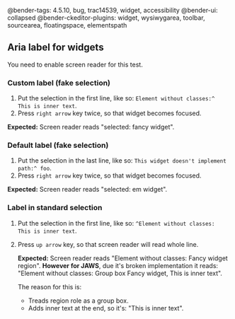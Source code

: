 @bender-tags: 4.5.10, bug, trac14539, widget, accessibility
@bender-ui: collapsed
@bender-ckeditor-plugins: widget, wysiwygarea, toolbar, sourcearea, floatingspace, elementspath

## Aria label for widgets

You need to enable screen reader for this test.

### Custom label (fake selection)

1. Put the selection in the first line, like so: `Element without classes:^ This is inner text`.
1. Press `right arrow` key twice, so that widget becomes focused.

**Expected:** Screen reader reads "selected: fancy widget".

### Default label (fake selection)

1. Put the selection in the last line, like so: `This widget doesn't implement path:^ foo`.
1. Press `right arrow` key twice, so that widget becomes focused.

**Expected:** Screen reader reads "selected: em widget".

### Label in standard selection

1. Put the selection in the first line, like so: `^Element without classes: This is inner text`.
1. Press `up arrow` key, so that screen reader will read whole line.

   **Expected:** Screen reader reads "Element without classes: Fancy widget region". **However for JAWS**, due it's
   broken implementation it reads: "Element without classes: Group box Fancy widget, This is inner text".

   The reason for this is:
	* Treads region role as a group box.
	* Adds inner text at the end, so it's: "This is inner text".
